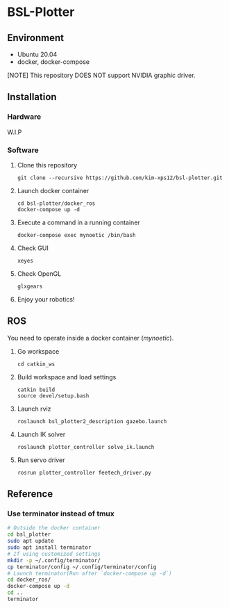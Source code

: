 # BSL-Plotter

## Environment
- Ubuntu 20.04
- docker, docker-compose

[NOTE]
This repository DOES NOT support NVIDIA graphic driver.

## Installation
### Hardware
W.I.P

### Software
1. Clone this repository
    ```
    git clone --recursive https://github.com/kim-xps12/bsl-plotter.git
    ```

1. Launch docker container
    ```
    cd bsl-plotter/docker_ros
    docker-compose up -d
    ```

1. Execute a command in a running container
    ```
    docker-compose exec mynoetic /bin/bash
    ```

1. Check GUI
    ```
    xeyes
    ```

1. Check OpenGL
    ```
    glxgears
    ```

1. Enjoy your robotics!

## ROS 
You need to operate inside a docker container (*mynoetic*).

1. Go workspace
    ```
    cd catkin_ws
    ```
1. Build workspace and load settings
    ```
    catkin build
    source devel/setup.bash
    ```

1. Launch rviz
    ```
    roslaunch bsl_plotter2_description gazebo.launch
    ```
1. Launch IK solver
    ```
    roslaunch plotter_controller solve_ik.launch
    ```
1. Run servo driver
    ```
    rosrun plotter_controller feetech_driver.py
    ```

## Reference
### Use terminator instead of tmux
```bash
# Outside the docker container
cd bsl_plotter
sudo apt update
sudo apt install terminator
# If using customized settings
mkdir -p ~/.config/terminator/
cp terminator/config ~/.config/terminator/config
# Launch terminator(Run after `docker-compose up -d`)
cd docker_ros/
docker-compose up -d
cd ..
terminator
```
